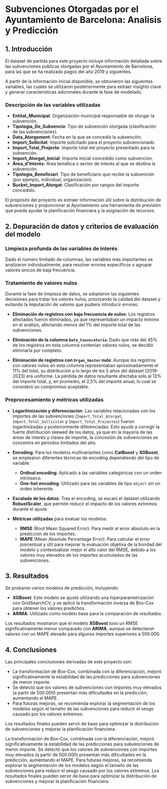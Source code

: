 # Subvenciones Otorgadas por el Ayuntamiento de Barcelona: Analisis y Predicción

## 1. Introducción
El dataset de partida para este proyecto incluye información detallada sobre las subvenciones públicas otorgadas por el Ayuntamiento de Barcelona, para las que se ha realizado pagos del año 2019 y siguientes.

A partir de la información inicial disponible, se obtuvieron las siguientes variables, las cuales se utilizaron posteriormente para extraer insights clave y generar características adicionales durante la fase de modelado.

### Descripción de las variables utilizadas

- **Entitat_Municipal**: Organización municipal responsable de otorgar la subvención.
- **Tipologia_De_Subvencio**: Tipo de subvención otorgada (clasificación de las subvenciones).
- **Data_Atorgament**: Fecha en la que se concedió la subvención.
- **Import_Sollicitat**: Importe solicitado para el proyecto subvencionado.
- **Import_Total_Projecte**: Importe total del proyecto presentado para la subvención.
- **Import_Atorgat_Inicial**: Importe inicial concedido como subvención.
- **Àrea_d'Interès**: Área temática o sector de interés al que se destina la subvención.
- **Tipologia_Beneficiari**: Tipo de beneficiario que recibe la subvención (por ejemplo, individual, organización).
- **Bucket_Import_Atorgat**: Clasificación por rangos del importe concedido.


El propósito del proyecto es extraer información útil sobre la distribución de subvenciones y proporcionar al Ayuntamiento una herramienta de previsión que pueda ayudar la planificación financiera y la asignación de recursos.

## 2. Depuración de datos y criterios de evaluación del modelo
### Limpieza profunda de las variables de interés
Dado el número limitado de columnas, las variables más importantes se analizaron individualmente, para resolver errores específicos o agrupar valores únicos de baja frecuencia.
### Tratamiento de valores nulos

Durante la fase de limpieza de datos, se adoptaron las siguientes decisiones para tratar los valores nulos, priorizando la calidad del dataset y evitando la imputación de valores que pudiera introducir errores:

- **Eliminación de registros con baja frecuencia de nulos**: Los registros afectados fueron eliminados, ya que representaban un impacto mínimo en el análisis, afectando menos del 1% del importe total de las subvenciones.

- **Eliminación de la columna `Data_Convocatoria`**: Dado que más del 45% de los registros en esta columna contenían valores nulos, se decidió eliminarla por completo.
  
- **Eliminación de registros con `Organ_Gestor` nulo**: Aunque los registros con valores nulos en esta columna representaban aproximadamente el 11% del total, su distribución a lo largo de los 5 años del dataset (2019-2023) era uniforme. La pérdida de datos resultante afectaba solo al 12% del importe total, y, en promedio, el 2,5% del importe anual, lo cual se consideró un compromiso aceptable.

### Preprocesamiento y métricas utilizadas

- **Logaritmización y diferenciación**: Las variables relacionadas con los importes de las subvenciones (`Import_Total_Atorgat`, `Import_Total_Sollicitat` y `Import_Total_Projectes`) fueron logaritmizadas y posteriormente diferenciadas. Esto ayudó a corregir la fuerte distribución skewed de los datos, ya que en la mayoría de las áreas de interés y clases de importe, la concesión de subvenciones se concentra en periodos limitados del año.
- **Encoding**: Para los modelos multivariantes como **CatBoost** y **XGBoost**, se emplearon diferentes técnicas de encoding dependiendo del tipo de variable:
  - **Ordinal encoding**: Aplicado a las variables categóricas con un orden intrínseco.
  - **One-hot encoding**: Utilizado para las variables de tipo `object` sin un orden inherente.

- **Escalado de los datos**: Tras el encoding, se escaló el dataset utilizando **RobustScaler**, que permite reducir el impacto de los valores extremos durante el ajuste.

- **Métricas utilizadas** para evaluar los modelos:

  - **RMSE** (Root Mean Squared Error): Para medir el error absoluto en la predicción de los importes.
  - **MAPE** (Mean Absolute Percentage Error): Para calcular el error porcentual y útil para mejorar la evaluación objetiva de la bondad del modelo y contextualizar mejor el alto valor del RMSE, debido a los valores muy elevados de los importes acumulados de las subvenciones.


## 3. Resultados
Se probaron varios modelos de predicción, incluyendo:

- **XGBoost**: Este modelo se ajustó utilizando una hiperparametrización con GridSearchCV, y se aplicó la transformación inversa de Box-Cox para obtener los valores predichos.
- **ARIMA**: Utilizado como modelo base para la comparación de resultados.



Los resultados mostraron que el modelo **XGBoost** tuvo un RMSE significativamente menor comparado con **ARIMA**, aunque se detectaron valores con un MAPE elevado para algunos importes superiores a 500.000.

## 4. Conclusiones
Las principales conclusiones derivadas de este proyecto son:

- La transformación de Box-Cox, combinada con la diferenciación, mejoró significativamente la estabilidad de las predicciones para subvenciones de menor importe.
- Se detectó que los valores de subvenciones con importes muy elevados (a partir de 500.000) presentan más dificultades en la predicción, aumentando el MAPE.
- Para futuras mejoras, se recomienda explorar la segmentación de los modelos según el tamaño de las subvenciones para reducir el sesgo causado por los valores extremos.

Los resultados finales pueden servir de base para optimizar la distribución de subvenciones y mejorar la planificación financiera.


La transformación de Box-Cox, combinada con la diferenciación, mejoró significativamente la estabilidad de las predicciones para subvenciones de menor importe.
Se detectó que los valores de subvenciones con importes muy elevados (a partir de 500.000) presentan más dificultades en la predicción, aumentando el MAPE.
Para futuras mejoras, se recomienda explorar la segmentación de los modelos según el tamaño de las subvenciones para reducir el sesgo causado por los valores extremos.
Los resultados finales pueden servir de base para optimizar la distribución de subvenciones y mejorar la planificación financiera.
